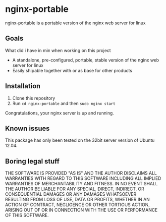 nginx-portable
==============

nginx-portable is a portable version of the nginx web server for linux

## Goals
What did i have in min when working on this project
* A standalone, pre-configured, portable, stable version of the nginx web server for linux
* Easily shipable together with or as base for other products

## Installation
1. Clone this repository
2. Run `cd nginx-portable` and then `sudo nginx start`

Congratulations, your nginx server is up and running.

## Known issues
This package has only been tested on the 32bit server version of Ubuntu 12.04.

## Boring legal stuff

THE SOFTWARE IS PROVIDED "AS IS" AND THE AUTHOR DISCLAIMS ALL WARRANTIES WITH REGARD TO THIS SOFTWARE INCLUDING ALL IMPLIED WARRANTIES OF MERCHANTABILITY AND FITNESS. IN NO EVENT SHALL THE AUTHOR BE LIABLE FOR ANY SPECIAL, DIRECT, INDIRECT, OR CONSEQUENTIAL DAMAGES OR ANY DAMAGES WHATSOEVER RESULTING FROM LOSS OF USE, DATA OR PROFITS, WHETHER IN AN ACTION OF CONTRACT, NEGLIGENCE OR OTHER TORTIOUS ACTION, ARISING OUT OF OR IN CONNECTION WITH THE USE OR PERFORMANCE OF THIS SOFTWARE.
